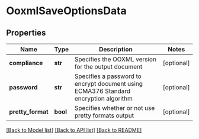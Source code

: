 # OoxmlSaveOptionsData

## Properties
Name | Type | Description | Notes
------------ | ------------- | ------------- | -------------
**compliance** | **str** | Specifies the OOXML version for the output document | [optional] 
**password** | **str** | Specifies a password to encrypt document using ECMA376 Standard encryption algorithm | [optional] 
**pretty_format** | **bool** | Specifies whether or not use pretty formats output | [optional] 

[[Back to Model list]](../README.md#documentation-for-models) [[Back to API list]](../README.md#documentation-for-api-endpoints) [[Back to README]](../README.md)


